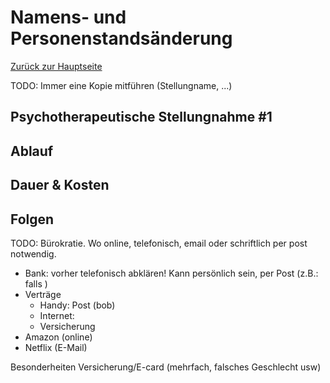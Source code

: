 # Namens- und Personenstandsänderung
[Zurück zur Hauptseite](index.md)

TODO: Immer eine Kopie mitführen (Stellungname, ...)

## Psychotherapeutische Stellungnahme #1
## Ablauf
## Dauer & Kosten
## Folgen
TODO: Bürokratie. Wo online, telefonisch, email oder schriftlich per post notwendig.

* Bank: vorher telefonisch abklären! Kann persönlich sein, per Post (z.B.: falls )
* Verträge
  * Handy: Post (bob)
  * Internet: 
  * Versicherung
* Amazon (online)
* Netflix (E-Mail)

Besonderheiten Versicherung/E-card (mehrfach, falsches Geschlecht usw)